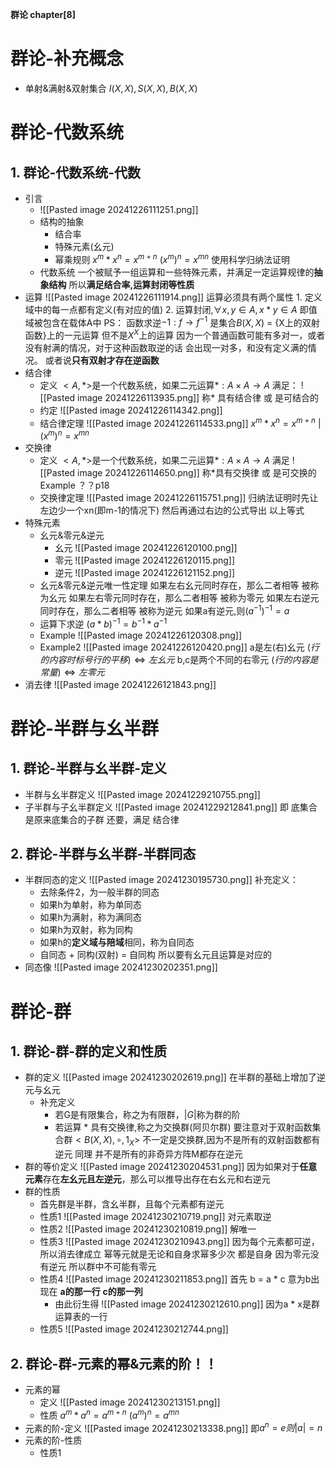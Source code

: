 **群论 chapter[8]**

# 群论-补充概念
- 单射&满射&双射集合
	$I(X,X) , S(X,X) , B(X,X)$
# 群论-代数系统
## 1. 群论-代数系统-代数
- 引言
	- ![[Pasted image 20241226111251.png]]
	- 结构的抽象
		- 结合率
		- 特殊元素(幺元)
		- 幂乘规则
			$x^m*x^n = x^{m+n}$
			$(x^m)^n = x^{mn}$
			使用科学归纳法证明
	- 代数系统
		一个被赋予一组运算和一些特殊元素，并满足一定运算规律的**抽象结构**
		所以**满足结合率,运算封闭等性质**
- 运算
	![[Pasted image 20241226111914.png]]
	运算必须具有两个属性
		1. 定义域中的每一点都有定义(有对应的值)
		2. 运算封闭,$\forall x,y\in A,x*y\in A$ 即值域被包含在载体A中
	PS：
		函数求逆$-1:f\rightarrow f^{-1}$ 是集合$B(X,X)$ = {X上的双射函数}上的一元运算
		但不是$X^X$上的运算
		因为一个普通函数可能有多对一，或者没有射满的情况，对于这种函数取逆的话
		会出现一对多，和没有定义满的情况。
		或者说**只有双射才存在逆函数**
- 结合律
	- 定义
		$<A,*>$是一个代数系统，如果二元运算$*:A\times A\rightarrow A$ 满足：
		![[Pasted image 20241226113935.png]]
		称$*$ 具有结合律 或 是可结合的
	- 约定
		![[Pasted image 20241226114342.png]]
	- 结合律定理
		![[Pasted image 20241226114533.png]]
		$x^m*x^n = x^{m+n}$  |      $(x^m)^n = x^{mn}$
- 交换律
	- 定义
		$<A,*>$是一个代数系统，如果二元运算$*:A\times A\rightarrow A$ 满足
		![[Pasted image 20241226114650.png]]
		称$*$具有交换律 或 是可交换的
		Example ？？p18
	- 交换律定理
		![[Pasted image 20241226115751.png]]
		归纳法证明时先让左边少一个xn(即m-1的情况下)
		然后再通过右边的公式导出 以上等式
- 特殊元素
	- 幺元&零元&逆元
		- 幺元
			![[Pasted image 20241226120100.png]]
		- 零元
			![[Pasted image 20241226120115.png]]
		- 逆元
			![[Pasted image 20241226121152.png]]
	- 幺元&零元&逆元唯一性定理
		如果左右幺元同时存在，那么二者相等 被称为幺元
		如果左右零元同时存在，那么二者相等 被称为零元
		如果左右逆元同时存在，那么二者相等 被称为逆元
			如果a有逆元,则$(a^{-1})^{-1} = a$
	- 运算下求逆
		$(a*b)^{-1} = b^{-1}*a^{-1}$
	- Example
		![[Pasted image 20241226120308.png]]
	- Example2
		![[Pasted image 20241226120420.png]]
		a是左(右)幺元
			$(行的内容时标号行的平移)\Leftrightarrow 左幺元$
		b,c是两个不同的右零元
			$(行的内容是常量)\Leftrightarrow 左零元$
- 消去律
	![[Pasted image 20241226121843.png]]
# 群论-半群与幺半群
## 1. 群论-半群与幺半群-定义
- 半群与幺半群定义
	![[Pasted image 20241229210755.png]]
- 子半群与子幺半群定义
	![[Pasted image 20241229212841.png]]
	即 底集合是原来底集合的子群 还要，满足 结合律
## 2. 群论-半群与幺半群-半群同态
- 半群同态的定义
	![[Pasted image 20241230195730.png]]
	补充定义：
	- 去除条件2，为一般半群的同态
	- 如果h为单射，称为单同态
	- 如果h为满射，称为满同态
	- 如果h为双射，称为同构
	- 如果h的**定义域与陪域**相同，称为自同态
	- 自同态 + 同构(双射) = 自同构
	所以要有幺元且运算是对应的
- 同态像
	![[Pasted image 20241230202351.png]]
# 群论-群
## 1. 群论-群-群的定义和性质
- 群的定义
	![[Pasted image 20241230202619.png]]
	在半群的基础上增加了逆元与幺元
	- 补充定义
		- 若G是有限集合，称之为有限群，$|G|$称为群的阶
		- 若运算 * 具有交换律,称之为交换群(阿贝尔群)
			要注意对于双射函数集合群$< B(X,X),\circ , 1_X>$ 不一定是交换群,因为不是所有的双射函数都有逆元
			同理 并不是所有的非奇异方阵M都存在逆元
- 群的等价定义
	![[Pasted image 20241230204531.png]]
	因为如果对于**任意元素**存在**左幺元且左逆元**，那么可以推导出存在右幺元和右逆元
- 群的性质
	- 首先群是半群，含幺半群，且每个元素都有逆元
	- 性质1
		![[Pasted image 20241230210719.png]]
		对元素取逆
	- 性质2
		![[Pasted image 20241230210819.png]]
		解唯一
	- 性质3
		![[Pasted image 20241230210943.png]]
		因为每个元素都可逆，所以消去律成立
		幂等元就是无论和自身求幂多少次 都是自身
		因为零元没有逆元 所以群中不可能有零元
	- 性质4
		![[Pasted image 20241230211853.png]]
		首先 b = a * c 意为b出现在 **a的那一行** **c的那一列**
		- 由此衍生得
			![[Pasted image 20241230212610.png]]
			因为a * x是群运算表的一行
	- 性质5
		![[Pasted image 20241230212744.png]]
## 2. 群论-群-元素的幂&元素的阶！！
- 元素的幂
	- 定义
		![[Pasted image 20241230213151.png]]
	- 性质
		$a^m * a^n =a^{m+n}$
		$(a^m)^n = a^{mn}$
- 元素的阶-定义
	![[Pasted image 20241230213338.png]]
	即$a^n = e 则 |a| = n$
- 元素的阶-性质
	- 性质1
		
	